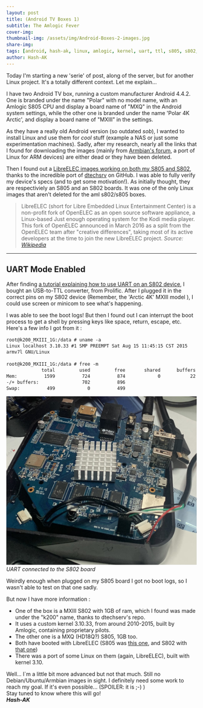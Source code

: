 ```yaml
---
layout: post
title: (Android TV Boxes 1)
subtitle: The Amlogic Fever
cover-img: 
thumbnail-img: /assets/img/Android-Boxes-2-images.jpg
share-img: 
tags: [android, hash-ak, linux, amlogic, kernel, uart, ttl, s805, s802, mxq, mxiii, libreelec, armbian]
author: Hash-AK
---
```



Today I'm starting a new 'serie' of post, along of the server, but for another Linux project. It's a totally different context. Let me explain...

I have two Android TV box, running a custom manufacturer Android 4.4.2. One is branded under the name "Polar" with no model name, with an Amlogic S805 CPU and display a board name of "MXQ" in the Android system settings, while the other one is branded under the name 'Polar 4K Arctic', and display a board name of "MXIII" in the settings. 

As they have a really old Android version (so outdated *sob*), I wanted to install Linux and use them for _cool_ stuff (example a NAS or just some experimentation machines). Sadly, after my research, nearly all the links that I found for downloading the images (mainly from [Armbian's forum](https://forum.armbian.com/), a port of Linux for ARM devices) are either dead or they have been deleted.

Then I found out a [LibreELEC images working on both my S805 and S802](https://github.com/dtechsrv/LibreELEC-AML/releases), thanks to the incredible port of [dtechsrv](https://github.com/dtechsrv) on GitHub. I was able to fully verify my device's specs (and to get some motivation!). As initially thought, they are respectiviely an S805 and an S802 boards. It was one of the only Linux images that aren't deleted for the aml s802/s805 boxes.

>LibreELEC (short for Libre Embedded Linux Entertainment Center) is a non-profit fork of OpenELEC as an open source software appliance, a Linux-based Just enough operating system for the Kodi media player. This fork of OpenELEC announced in March 2016 as a split from the OpenELEC team after "creative differences", taking most of its active developers at the time to join the new LibreELEC project.
_Source: [Wikipedia](Https://En.Wikipedia.Org/Wiki/Libreelec "Wikipedia")_
-----------------------------------------------------------------------

## UART Mode Enabled


After finding [a tutorial explaining how to use UART on an S802 device](https://www.cnx-software.com/2014/05/07/how-to-open-tronsmart-vega-s89-elite-and-access-the-serial-console/), I bought an USB-to-TTL converter, from Prolific. After I plugged it in the correct pins on my S802 device (Remember, the 'Arctic 4K' MXIII model ), I could use screen or minicom to see what's happening.  

I was able to see the boot logs! But then I found out I can interrupt the boot process to get a shell by pressing keys like space, return, escape, etc. Here's a few info I got from it :

```console
root@k200_MXIII_1G:/data # uname -a
Linux localhost 3.10.33 #1 SMP PREEMPT Sat Aug 15 11:45:15 CST 2015 armv7l GNU/Linux

root@k200_MXIII_1G:/data # free -m                                             
             total         used         free       shared      buffers
Mem:          1599          724          874            0           22
-/+ buffers:                702          896
Swap:          499            0          499

```



![UART Plugged in the s802](/assets/img/Android-boxe-s802-uart.jpg)  
_UART connected to the S802 board_  

Weirdly enough when plugged on my S805 board I got no boot logs, so I wasn't able to test on that one sadly.

But now I have more information :
- One of the box is a MXIII S802 with 1GB of ram, which I found was made under the "k200" name, thanks to dtechserv's repo.
- It uses a custom kernel 3.10.33, from around 2010-2015, built by Amlogic, containing proprietary pilots.
- The other one is a MXQ (HD18Q?) S805, 1GB too. 
- Both have booted with LibreELEC (S805 was [this one](http:/https://libreelec.dtech.hu/images/S805/LibreELEC-HD18Q.arm-9.2.8.15.img.gz/ "this one"), and S802 with [that one](http://https://libreelec.dtech.hu/images/3rdParty/LibreELEC-MXIII-1G.arm-9.2.8.15.img.gz "that one"))
- There was a port of some Linux on them (again, LibreELEC), built with kernel 3.10.

Well... I`m a little bit more advanced but not that much. Still no Debian/Ubuntu/Armbian images in sight. 
I definitely need some work to reach my goal. If it's even possible...   (SPOILER: it is ;-) )  
Stay tuned to know where this will go!  
**_Hash-AK_**
